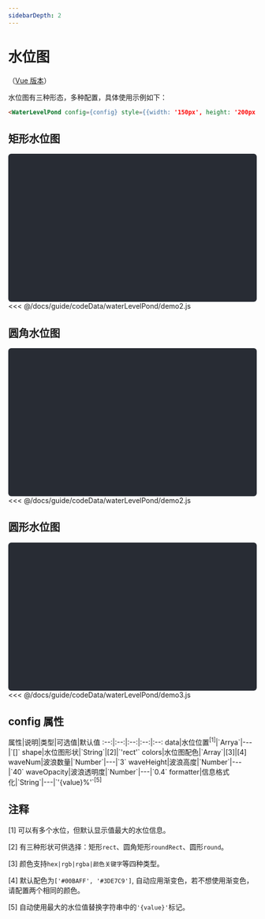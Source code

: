 ```yaml
---
sidebarDepth: 2
---
```


# 水位图

（[Vue 版本](http://datav.jiaminghi.com/guide/waterLevelPond.html)）

水位图有三种形态，多种配置，具体使用示例如下：

```html
<WaterLevelPond config={config} style={{width: '150px', height: '200px'}} />
```

<click-to-copy :info="waterLevelPondTag" />

## 矩形水位图

<div class="chart-container" id="water-level-pond1"></div>

<fold-box title="点击以展示/隐藏config数据">
<<< @/docs/guide/codeData/waterLevelPond/demo2.js
</fold-box>

## 圆角水位图

<div class="chart-container" id="water-level-pond2"></div>

<fold-box title="点击以展示/隐藏config数据">
<<< @/docs/guide/codeData/waterLevelPond/demo2.js
</fold-box>

## 圆形水位图

<div class="chart-container" id="water-level-pond3"></div>

<fold-box title="点击以展示/隐藏config数据">
<<< @/docs/guide/codeData/waterLevelPond/demo3.js
</fold-box>

## config 属性

<full-width-table>
属性|说明|类型|可选值|默认值
:--:|:--:|:--:|:--:|:--:
data|水位位置<sup>[1]</sup>|`Arrya<Number>`|---|`[]`
shape|水位图形状|`String`|[2]|`'rect'`
colors|水位图配色|`Array<String>`|[3]|[4]
waveNum|波浪数量|`Number`|---|`3`
waveHeight|波浪高度|`Number`|---|`40`
waveOpacity|波浪透明度|`Number`|---|`0.4`
formatter|信息格式化|`String`|---|`'{value}%'`<sup>[5]</sup>
</full-width-table>

## 注释

[1] 可以有多个水位，但默认显示值最大的水位信息。

[2] 有三种形状可供选择：矩形`rect`、圆角矩形`roundRect`、圆形`round`。

[3] 颜色支持`hex|rgb|rgba|颜色关键字`等四种类型。

[4] 默认配色为`['#00BAFF', '#3DE7C9']`, 自动应用渐变色，若不想使用渐变色，请配置两个相同的颜色。

[5] 自动使用最大的水位值替换字符串中的`'{value}'`标记。

<script>
import { render } from './utils'

import waterLevelPond from './codeData/waterLevelPond/index.js'

export default {
  data () {
    return {
      waterLevelPondTag: `<WaterLevelPond config={config} style={{width: '150px', height: '200px'}} />`,

      ...waterLevelPond,
    }
  },
  mounted () {
    this.renderNode()
  },
  methods: {
    renderNode () {
      Array(3).fill({width: '150px', height: '200px'}).forEach((style, i) => render({
        r: [datav.WaterLevelPond, { config: this[`waterLevelPond${i + 1}`], style }],
        $: `#water-level-pond${i + 1}`
      }))
    }
  }
}
</script>

<style>
.chart-container {
  position: relative;
  height: 300px;
  background-color: #282c34;
  overflow: hidden;
  border-radius: 6px;
  display: flex;
  justify-content: center;
  align-items: center;
  color: #7ec699;
  font-weight: bold;
}
</style>
